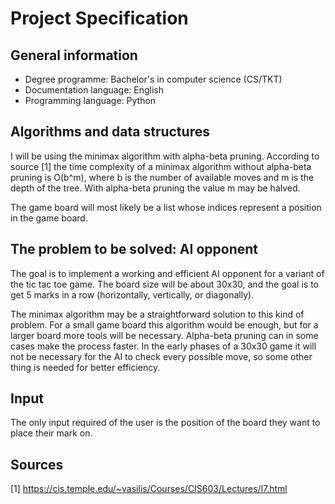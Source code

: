 # Project Specification

## General information

- Degree programme: Bachelor's in computer science (CS/TKT)
- Documentation language: English
- Programming language: Python

## Algorithms and data structures

I will be using the minimax algorithm with alpha-beta pruning. According to source [1] the time complexity of a minimax algorithm without alpha-beta pruning is O(b^m),
where b is the number of available moves and m is the depth of the tree. With alpha-beta pruning the value m may be halved.

The game board will most likely be a list whose indices represent a position in the game board.

## The problem to be solved: AI opponent

The goal is to implement a working and efficient AI opponent for a variant of the tic tac toe game. The board size will be about 30x30, and the goal is to get 5 marks
 in a row (horizontally, vertically, or diagonally).
 
The minimax algorithm may be a straightforward solution to this kind of problem. For a small game board this algorithm would be enough, but for a larger board more
 tools will be necessary. Alpha-beta pruning can in some cases make the process faster. In the early phases of a 30x30 game it will not be necessary for the AI to
  check every possible move, so some other thing is needed for better efficiency.

## Input

The only input required of the user is the position of the board they want to place their mark on.

## Sources

[1] https://cis.temple.edu/~vasilis/Courses/CIS603/Lectures/l7.html
